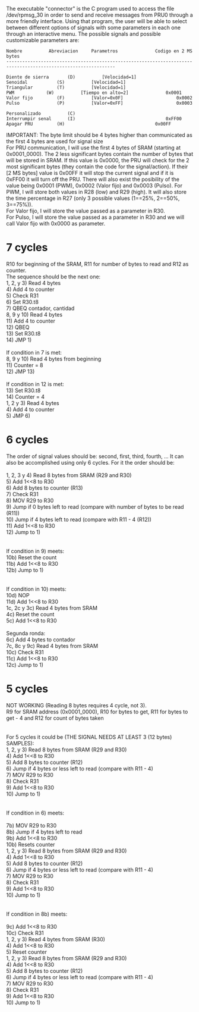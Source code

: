 The executable "connector" is the C program used to access the file /dev/rpmsg_30 in order to send and receive messages from PRU0 through a more friendly interface. Using that program, the user will be able to select between different options of signals with some parameters in each one through an interactive menu. The possible signals and possible customizable parameters are:

	Nombre			Abreviacion		Parametros				Codigo en 2 MS bytes
	---------------------------------------------------------------------------------------------------------------

	Diente de sierra	   (D)			[Velocidad=1]
	Senoidal		   (S)			[Velocidad=1]
	Triangular		   (T)			[Velocidad=1]
	PWM			   (W)			[Tiempo en alto=2]				0x0001
	Valor fijo		   (F)			[Valor=0x0F]					0x0002
	Pulso			   (P)			[Valor=0xFF]					0x0003

	Personalizado		   (C)
	Interrumpir senal	   (I)									0xFF00
	Apagar PRU		   (H)									0x00FF

IMPORTANT: The byte limit should be 4 bytes higher than communicated as the first 4 bytes are used for signal size			<br />
For PRU communication, I will use the first 4 bytes of SRAM (starting at 0x0001_0000). The 2 less significant bytes contain the number of bytes that will be stored in SRAM. If this value is 0x0000, the PRU will check for the 2 most significant bytes (they contain the code for the signal/action). If their [2 MS bytes] value is 0x00FF it will stop the current signal and if it is 0xFF00 it will turn off the PRU. There will also exist the posibility of the value being 0x0001 (PWM), 0x0002 (Valor fijo) and 0x0003 (Pulso). 
For PWM, I will store both values in R28 (low) and R29 (high). It will also store the time percentage in R27 (only 3 possible values (1==25%, 2==50%, 3==75%)).																		<br />
For Valor fijo, I will store the value passed as a parameter in R30.									<br />
For Pulso, I will store the value passed as a parameter in R30 and we will call Valor fijo with 0x0000 as parameter.			<br />

# 7 cycles
R10 for beginning of the SRAM, R11 for number of bytes to read and R12 as counter.							<br />
The sequence should be the next one:													<br />
1, 2, y 3)	Read 4 bytes														<br />
4)		Add 4 to counter													<br />
5)		Check R31														<br />
6)		Set R30.t8														<br />
7)		QBEQ contador, cantidad													<br />
8, 9 y 10)	Read 4 bytes														<br />
11)		Add 4 to counter													<br />
12)		QBEQ															<br />
13)		Set R30.t8														<br />
14)		JMP 1)															<br />
<br />
If condition in 7 is met:														<br />
8, 9 y 10)	Read 4 bytes from beginning												<br />
11)		Counter = 8														<br />
12)		JMP 13)															<br />
<br />
If condition in 12 is met:														<br />
13)		Set R30.t8														<br />
14)		Counter = 4														<br />
1, 2 y 3)	Read 4 bytes														<br />
4)		Add 4 to counter													<br />
5)		JMP 6)															<br />



# 6 cycles
The order of signal values should be: second, first, third, fourth, ...
It can also be accomplished using only 6 cycles. For it the order should be:								<br />
<br />
1, 2, 3 y 4)	Read 8 bytes from SRAM (R29 and R30)											<br />
5)		Add 1<<8 to R30														<br />
6)		Add 8 bytes to counter (R13)												<br />
7)		Check R31														<br />
8)		MOV R29 to R30														<br />
9)		Jump if 0 bytes left to read (compare with number of bytes to be read (R11))						<br />
10)		Jump if 4 bytes left to read (compare with R11 - 4 (R12))									<br />
11)		Add 1<<8 to R30														<br />
12)		Jump to 1)														<br />
<br /><br />
If condition in 9) meets:														<br />
10b)		Reset the count														<br />
11b)		Add 1<<8 to R30														<br />
12b)		Jump to 1)														<br />
<br /><br />
If condition in 10) meets:														<br />
10d)		NOP															<br />
11d)		Add 1<<8 to R30														<br />
1c, 2c y 3c)	Read 4 bytes from SRAM													<br />
4c)		Reset the count														<br />
5c)		Add 1<<8 to R30														<br />
<br />
Segunda ronda:																<br />
6c)		Add 4 bytes to contador													<br />
7c, 8c y 9c)	Read 4 bytes from SRAM													<br />
10c)		Check R31														<br />
11c)		Add 1<<8 to R30														<br />
12c)		Jump to 1)														<br />


# 5 cycles
NOT WORKING (Reading 8 bytes requires 4 cycle, not 3).											<br />
R9 for SRAM address (0x0001_0000), R10 for bytes to get, R11 for bytes to get - 4 and R12 for count of bytes taken			<br />
<br /><br />
For 5 cycles it could be (THE SIGNAL NEEDS AT LEAST 3 (12 bytes) SAMPLES):
<br />
1, 2, y 3)	Read 8 bytes from SRAM (R29 and R30)											<br />
4)		Add 1<<8 to R30														<br />
5)		Add 8 bytes to counter (R12)												<br />
6)		Jump if 4 bytes or less left to read (compare with R11 - 4)								<br />
7)		MOV R29 to R30														<br />
8)		Check R31														<br />
9)		Add 1<<8 to R30														<br />
10)		Jump to 1)														<br />
<br /><br />
If condition in 6) meets:														<br />
<br />
7b)		MOV R29 to R30														<br />
8b)		Jump if 4 bytes left to read												<br />
9b)		Add 1<<8 to R30														<br />
10b)		Resets counter														<br />
1, 2, y 3)	Read 8 bytes from SRAM (R29 and R30)											<br />
4)		Add 1<<8 to R30														<br />
5)		Add 8 bytes to counter (R12)												<br />
6)		Jump if 4 bytes or less left to read (compare with R11 - 4)								<br />
7)		MOV R29 to R30														<br />
8)		Check R31														<br />
9)		Add 1<<8 to R30														<br />
10)		Jump to 1)														<br />
<br /><br />
If condition in 8b) meets:														<br />
<br />
9c)		Add 1<<8 to R30														<br />
10c)		Check R31														<br />
1, 2, y 3)	Read 4 bytes from SRAM (R30)												<br />
4)		Add 1<<8 to R30														<br />
5)		Reset counter														<br />
1, 2, y 3)	Read 8 bytes from SRAM (R29 and R30)											<br />
4)		Add 1<<8 to R30														<br />
5)		Add 8 bytes to counter (R12)												<br />
6)		Jump if 4 bytes or less left to read (compare with R11 - 4)								<br />
7)		MOV R29 to R30														<br />
8)		Check R31														<br />
9)		Add 1<<8 to R30														<br />
10)		Jump to 1)														<br />
